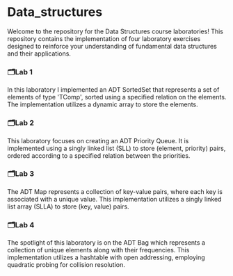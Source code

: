 # Data_structures
Welcome to the repository for the Data Structures course laboratories! This repository contains the implementation of four laboratory exercises designed to reinforce your understanding of fundamental data structures and their applications.

### 🗂️Lab 1
In this laboratory I implemented an ADT SortedSet that represents a set of elements of type 'TComp', sorted using a specified relation on the elements. The implementation utilizes a dynamic array to store the elements.

### 🗂️Lab 2
This laboratory focuses on creating an ADT Priority Queue. It is implemented using a singly linked list (SLL) to store (element, priority) pairs, ordered according to a specified relation between the priorities.

### 🗂️Lab 3
The ADT Map represents a collection of key-value pairs, where each key is associated with a unique value. This implementation utilizes a singly linked list array (SLLA) to store (key, value) pairs.

### 🗂️Lab 4
The spotlight of this laboratory is on the ADT Bag which represents a collection of unique elements along with their frequencies. This implementation utilizes a hashtable with open addressing, employing quadratic probing for collision resolution.
